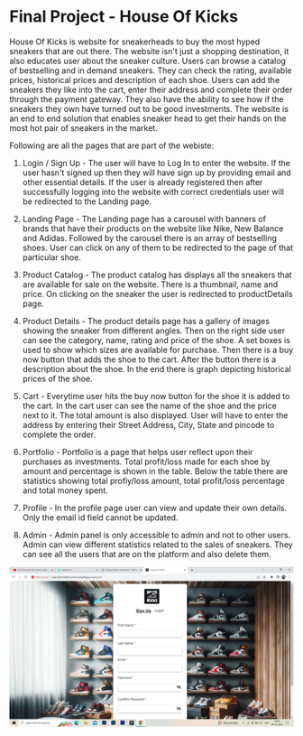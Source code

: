 ﻿
# Final Project - House Of Kicks

House Of Kicks is website for sneakerheads to buy the most hyped sneakers that are out there. The website isn't just a shopping destination, it also educates user about the sneaker culture. Users can browse a catalog of bestselling and in demand sneakers. They can check the rating, available prices, historical prices and description of each shoe. Users can add the sneakers they like into the cart, enter their address and complete their order through the payment gateway. They also have the ability to see how if the sneakers they own have turned out to be good investments.   The website is an end to end solution that enables sneaker head to get their hands on the most hot pair of sneakers in the market.

Following are all the pages that are part of the webiste:

1. Login / Sign Up - The user will have to Log In to enter the website. If the user hasn't signed up then they will have sign up by providing email and other essential details. If the user is already registered then after successfully logging into the website with correct credentials user will be redirected to the Landing page. 

2. Landing Page - The Landing page has a carousel with banners of brands that have their products on the website like Nike, New Balance and Adidas. Followed by the carousel there is an array of bestselling shoes. User can click on any of them to be redirected to the page of that particular shoe. 

3. Product Catalog - The product catalog has displays all the sneakers that are available for sale on the website. There is a thumbnail, name and price. On clicking on the sneaker the user is redirected to productDetails page. 

4. Product Details - The product details page has a gallery of images showing the sneaker from different angles. Then on the right side user can see the category, name, rating and price of the shoe. A set boxes is used to show which sizes are available for purchase. Then there is a buy now button that adds the shoe to the cart. After the button there is a description about the shoe. In the end there is graph depicting historical prices of the shoe.

5. Cart - Everytime user hits the buy now button for the shoe it is added to the cart. In the cart user can see the name of the shoe and the price next to it. The total amount is also displayed. User will have to enter the address by entering their Street Address, City, State and pincode to complete the order.

6. Portfolio - Portfolio is a page that helps user reflect upon their purchases as investments. Total profit/loss made for each shoe by amount and percentage is shown in the table. Below the table there are statistics showing total profiy/loss amount, total profit/loss percentage and total money spent.

7. Profile - In the profile page user can view and update their own details. Only the email id field cannot be updated.

8. Admin - Admin panel is only accessible to admin and not to other users. Admin can view different statistics related to the sales of sneakers. They can see all the users that are on the platform and also delete them.

![1](Output/1.png)


